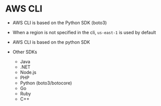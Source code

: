 # AWS CLI

- AWS CLI is based on the Python SDK (boto3)
- When a region is not specified in the cli, `us-east-1` is used by default
- AWS CLI is based on the python SDK

- Other SDKs
  - Java
  - .NET
  - Node.js
  - PHP
  - Python (boto3/botocore)
  - Go
  - Ruby
  - C++
